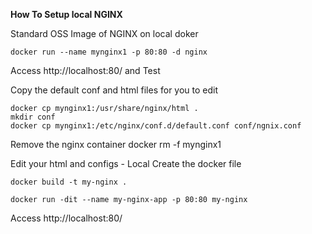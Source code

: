 
**How To Setup local NGINX**

Standard OSS Image of NGINX on local doker

	docker run --name mynginx1 -p 80:80 -d nginx

Access http://localhost:80/ and Test

Copy the default conf and html files for you to edit

	docker cp mynginx1:/usr/share/nginx/html .
	mkdir conf
	docker cp mynginx1:/etc/nginx/conf.d/default.conf conf/ngnix.conf

Remove the nginx container
	docker rm -f mynginx1


Edit your html and configs - Local
Create the docker file

	docker build -t my-nginx .

	docker run -dit --name my-nginx-app -p 80:80 my-nginx


Access http://localhost:80/
